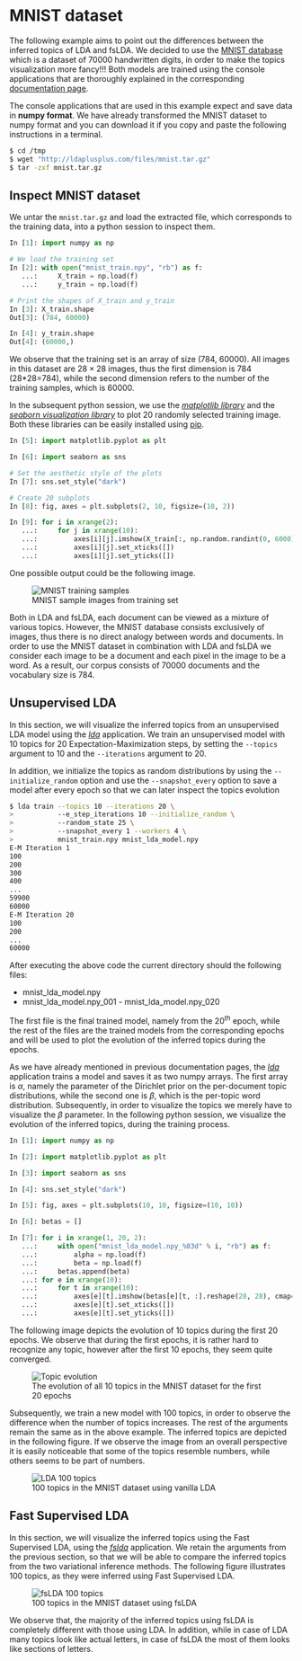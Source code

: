 MNIST dataset
=============

The following example aims to point out the differences between the inferred
topics of LDA and fsLDA. We decided to use the [MNIST
database](http://yann.lecun.com/exdb/mnist/) which is a dataset of 70000
handwritten digits, in order to make the topics visualization more fancy!!! Both
models are trained using the console applications that are thoroughly explained
in the corresponding [documentation page](/console-applications/).

The console applications that are used in this example expect and save data in
**numpy format**. We have already transformed the MNIST dataset to numpy format
and you can download it if you copy and paste the following instructions in a
terminal.

```bash
$ cd /tmp
$ wget "http://ldaplusplus.com/files/mnist.tar.gz"
$ tar -zxf mnist.tar.gz
```

Inspect MNIST dataset
---------------------

We untar the `mnist.tar.gz` and load the extracted file, which corresponds to
the training data, into a python session to inspect them.

```python
In [1]: import numpy as np

# We load the training set
In [2]: with open("mnist_train.npy", "rb") as f:
   ...:     X_train = np.load(f)
   ...:     y_train = np.load(f)

# Print the shapes of X_train and y_train 
In [3]: X_train.shape
Out[3]: (784, 60000)

In [4]: y_train.shape
Out[4]: (60000,)
```

We observe that the training set is an array of size (784, 60000). All images
in this dataset are $28\times28$ images, thus the first dimension is 784
(28*28=784), while the second dimension refers to the number of the training
samples, which is 60000.

In the subsequent python session, we use the [*matplotlib
library*](http://matplotlib.org/) and the [*seaborn visualization
library*](https://stanford.edu/~mwaskom/software/seaborn/) to plot 20 randomly
selected training image. Both these libraries can be easily installed using
[pip](https://pypi.python.org/pypi/pip).

```python
In [5]: import matplotlib.pyplot as plt

In [6]: import seaborn as sns

# Set the aesthetic style of the plots
In [7]: sns.set_style("dark")

# Create 20 subplots
In [8]: fig, axes = plt.subplots(2, 10, figsize=(10, 2))

In [9]: for i in xrange(2):
   ...:     for j in xrange(10):
   ...:         axes[i][j].imshow(X_train[:, np.random.randint(0, 6000)].reshape(28, 28), cmap='gray_r', interpolation='nearest')
   ...:         axes[i][j].set_xticks([])
   ...:         axes[i][j].set_yticks([])
```

One possible output could be the following image.

<figure>
    <img src="/img/mnist-example/mnist_training_samples.svg"
         alt="MNIST training samples"
         class="full-width" />
    <figcaption>MNIST sample images from training set</figcaption>
</figure>

Both in LDA and fsLDA, each document can be viewed as a mixture of various
topics. However, the MNIST database consists exclusively of images, thus there
is no direct analogy between words and documents. In order to use the MNIST
dataset in combination with LDA and fsLDA we consider each image to be a
document and each pixel in the image to be a word. As a result, our corpus
consists of 70000 documents and the vocabulary size is 784.

Unsupervised LDA
----------------

In this section, we will visualize the inferred topics from an unsupervised LDA
model using the [*lda*](/console-applications/#lda-application) application. We
train an unsupervised model with 10 topics for 20 Expectation-Maximization
steps, by setting the `--topics` argument to 10 and the `--iterations` argument
to 20.

In addition, we initialize the topics as random distributions by using the
`--initialize_random` option and use the `--snapshot_every` option to save a
model after every epoch so that we can later inspect the topics evolution

```bash
$ lda train --topics 10 --iterations 20 \
>           --e_step_iterations 10 --initialize_random \
>           --random_state 25 \
>           --snapshot_every 1 --workers 4 \
>           mnist_train.npy mnist_lda_model.npy 
E-M Iteration 1
100
200
300
400
...
59900
60000
E-M Iteration 20
100
200
...
60000
```

After executing the above code the current directory should the following
files:

- mnist_lda_model.npy
- mnist_lda_model.npy_001 - mnist_lda_model.npy_020

The first file is the final trained model, namely from the $20^{th}$ epoch,
while the rest of the files are the trained models from the corresponding epochs
and will be used to plot the evolution of the inferred topics during the
epochs.

As we have already mentioned in previous documentation pages, the
[*lda*](/console-applications/#lda-application) application trains a  model and
saves it as two numpy arrays. The first array is $\alpha$, namely the parameter
of the Dirichlet prior on the per-document topic distributions, while the
second one is $\beta$, which is the per-topic word distribution. Subsequently,
in order to visualize the topics we merely have to visualize the $\beta$
parameter. In the following python session, we visualize the evolution of the
inferred topics, during the training process.

```python
In [1]: import numpy as np

In [2]: import matplotlib.pyplot as plt

In [3]: import seaborn as sns

In [4]: sns.set_style("dark")

In [5]: fig, axes = plt.subplots(10, 10, figsize=(10, 10))

In [6]: betas = []

In [7]: for i in xrange(1, 20, 2):
   ...:     with open("mnist_lda_model.npy_%03d" % i, "rb") as f:
   ...:         alpha = np.load(f)
   ...:         beta = np.load(f)
   ...:     betas.append(beta)
   ...: for e in xrange(10):
   ...:     for t in xrange(10):
   ...:         axes[e][t].imshow(betas[e][t, :].reshape(28, 28), cmap='gray_r', interpolation='nearest')
   ...:         axes[e][t].set_xticks([])
   ...:         axes[e][t].set_yticks([])
```

The following image depicts the evolution of 10 topics during the first 20
epochs. We observe that during the first epochs, it is rather hard to recognize
any topic, however after the first 10 epochs, they seem quite converged.

<figure>
    <img src="/img/mnist-example/lda_topic_evolution.svg"
         alt="Topic evolution"
         class="full-width" />
    <figcaption>The evolution of all 10 topics in the MNIST dataset for the first 20 epochs</figcaption>
</figure>

Subsequently, we train a new model with 100 topics, in order to observe the difference
when the number of topics increases. The rest of the arguments remain the same
as in the above example. The inferred topics are depicted in the following
figure. If we observe the image from an overall perspective it is easily noticeable
that some of the topics resemble numbers, while others seems to be part of numbers.

<figure>
    <img src="/img/mnist-example/lda_100topics.png"
         alt="LDA 100 topics"
         class="full-width" />
    <figcaption>100 topics in the MNIST dataset using vanilla LDA</figcaption>
</figure>


Fast Supervised LDA
-------------------

In this section, we will visualize the inferred topics using the Fast
Supervised LDA, using the [*fslda*](/console-applications/#fslda-application)
application. We retain the arguments from the previous section, so that we will
be able to compare the inferred topics from the two variational inference
methods. The following figure illustrates 100 topics, as they were inferred
using Fast Supervised LDA.

<figure>
    <img src="/img/mnist-example/fslda_100topics.png"
         alt="fsLDA 100 topics"
         class="full-width" />
    <figcaption>100 topics in the MNIST dataset using fsLDA</figcaption>
</figure>

We observe that, the majority of the inferred topics using fsLDA is completely
different with those using LDA. In addition, while in case of LDA many topics
look like actual letters, in case of fsLDA the most of them looks like
sections of letters.
